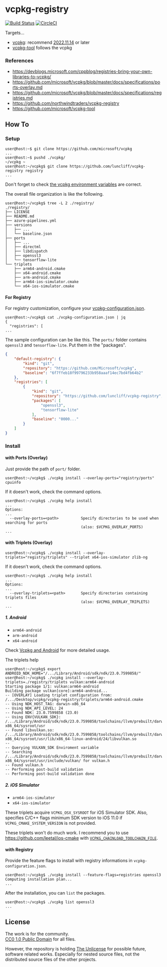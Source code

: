 # vcpkg-registry

[![Build Status](https://dev.azure.com/luncliff/personal/_apis/build/status/luncliff.vcpkg-registry?branchName=main)](https://dev.azure.com/luncliff/personal/_build/latest?definitionId=52&branchName=main)
[![CircleCI](https://dl.circleci.com/status-badge/img/gh/luncliff/vcpkg-registry/tree/main.svg?style=shield)](https://dl.circleci.com/status-badge/redirect/gh/luncliff/vcpkg-registry/tree/main)

Targets...

* [vcpkg](https://github.com/microsoft/vcpkg): recommend [2022.11.14](https://github.com/microsoft/vcpkg/releases/tag/2022.11.14) or later
* [vcpkg-tool](https://github.com/microsoft/vcpkg-tool) follows the vcpkg

### References

* https://devblogs.microsoft.com/cppblog/registries-bring-your-own-libraries-to-vcpkg/
* https://github.com/microsoft/vcpkg/blob/master/docs/specifications/ports-overlay.md
* https://github.com/microsoft/vcpkg/blob/master/docs/specifications/registries.md
* https://github.com/northwindtraders/vcpkg-registry
* https://github.com/microsoft/vcpkg-tool

## How To

### Setup

```console
user@host:~$ git clone https://github.com/microsoft/vcpkg
...
user@host:~$ pushd ./vcpkg/
~/vcpkg ~
user@host:~/vcpkg$ git clone https://github.com/luncliff/vcpkg-registry registry
...
```

Don't forget to check [the vcpkg environment variables](https://github.com/microsoft/vcpkg/blob/master/docs/users/config-environment.md) are correct.

The overall file organization is like the following.

```console
user@host:~/vcpkg$ tree -L 2 ./registry/
./registry/
├── LICENSE
├── README.md
├── azure-pipelines.yml
├── versions
│   ├── ...
│   └── baseline.json
├── ports
│   ├── ...
│   ├── directml
│   ├── libdispatch
│   ├── openssl3
│   └── tensorflow-lite
└── triplets
    ├── arm64-android.cmake
    ├── x64-android.cmake
    ├── arm-android.cmake
    ├── arm64-ios-simulator.cmake
    └── x64-ios-simulator.cmake
```

#### For Registry

For registry customization, configure your [vcpkg-configuration.json](https://github.com/microsoft/vcpkg/blob/master/docs/specifications/registries.md).

```console
user@host:~/vcpkg$ cat ./vcpkg-configuration.json | jq
{
  "registries": [
...
```

The sample configuration can be like this.
The `ports/` folder contains `openssl3` and `tensorflow-lite`. Put them in the "packages".

```json
{
    "default-registry": {
        "kind": "git",
        "repository": "https://github.com/Microsoft/vcpkg",
        "baseline": "6f7ffeb18f99796233b958aaaf14ec7bd4fb64b2"
    },
    "registries": [
        {
            "kind": "git",
            "repository": "https://github.com/luncliff/vcpkg-registry",
            "packages": [
                "openssl3",
                "tensorflow-lite"
            ],
            "baseline": "0000..."
        }
    ]
}
```

### Install

#### with Ports (Overlay)

Just provide the path of `port/` folder. 

```console
user@host:~/vcpkg$ ./vcpkg install --overlay-ports="registry/ports" cpuinfo
```

If it doesn't work, check the command options.

```console
user@host:~/vcpkg$ ./vcpkg help install
...
Options:
...
  --overlay-ports=<path>          Specify directories to be used when searching for ports
                                  (also: $VCPKG_OVERLAY_PORTS)
...
```

#### with Triplets (Overlay)

```console
user@host:~/vcpkg$ ./vcpkg install --overlay-triplets="registry/triplets" --triplet x64-ios-simulator zlib-ng
```

If it doesn't work, check the command options.

```console
user@host:~/vcpkg$ ./vcpkg help install
...
Options:
...
  --overlay-triplets=<path>       Specify directories containing triplets files
                                  (also: $VCPKG_OVERLAY_TRIPLETS)
...
```

##### 1. Android

* `arm64-android`
* `arm-android`
* `x64-android`

Check [Vcpkg and Android](https://github.com/microsoft/vcpkg/blob/master/docs/users/android.md) for more detailed usage.

The triplets help 
```console
user@host:~/vcpkg$ export ANDROID_NDK_HOME="/.../Library/Android/sdk/ndk/23.0.7599858/"
user@host:~/vcpkg$ ./vcpkg install --overlay-triplets=./registry/triplets vulkan:arm64-android
Starting package 1/1: vulkan:arm64-android
Building package vulkan[core]:arm64-android...
-- [OVERLAY] Loading triplet configuration from: /.../Desktop/vcpkg/vcpkg-registry/triplets/arm64-android.cmake
-- Using NDK_HOST_TAG: darwin-x86_64
-- Using NDK_API_LEVEL: 24
-- Found NDK: 23.0.7599858 (23.0)
-- Using ENV{VULKAN_SDK}: /.../Library/Android/sdk/ndk/23.0.7599858/toolchains/llvm/prebuilt/darwin-x86_64/sysroot/usr
-- Found libvulkan.so: /.../Library/Android/sdk/ndk/23.0.7599858/toolchains/llvm/prebuilt/darwin-x86_64/sysroot/usr/lib/x86_64-linux-android/24/libvulkan.so
-- 
-- Querying VULKAN_SDK Enviroment variable
-- Searching /.../Library/Android/sdk/ndk/23.0.7599858/toolchains/llvm/prebuilt/darwin-x86_64/sysroot/usr/include/vulkan/ for vulkan.h
-- Found vulkan.h
-- Performing post-build validation
-- Performing post-build validation done
```

##### 2. iOS Simulator

* `arm64-ios-simulator`
* `x64-ios-simulator`

These triplets acquire `VCPKG_OSX_SYSROOT` for iOS Simulator SDK. Also, specifies C/C++ flags minimum SDK version to iOS 11.0 if `VCPKG_CMAKE_SYSTEM_VERSION` is not provided.

These triplets won't do much work. I recommend you to use https://github.com/leetal/ios-cmake with [`VCPKG_CHAINLOAD_TOOLCHAIN_FILE`](https://github.com/microsoft/vcpkg/blob/master/docs/users/triplets.md#vcpkg_chainload_toolchain_file).

#### with Registry

Provide the feature flags to install with registry informations in `vcpkg-configuration.json`.

```console
user@host:~/vcpkg$ ./vcpkg install --feature-flags=registries openssl3
Computing installation plan...
...
```

After the installation, you can `list` the packages.

```console
user@host:~/vcpkg$ ./vcpkg list openssl3
...
```

## License

The work is for the community.  
[CC0 1.0 Public Domain](https://creativecommons.org/publicdomain/zero/1.0/deed.ko) for all files.

However, the repository is holding [The Unlicense](https://unlicense.org) for possible future, software related works.
Especially for nested source files, not the distributed source files of the other projects.
